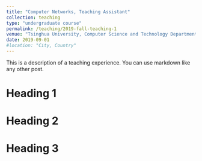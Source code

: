 ```yaml
---
title: "Computer Networks, Teaching Assistant"
collection: teaching
type: "undergraduate course"
permalink: /teaching/2019-fall-teaching-1
venue: "Tsinghua University, Computer Science and Technology Department"
date: 2019-09-01
#location: "City, Country"
---
```


This is a description of a teaching experience. You can use markdown like any other post.

Heading 1
======

Heading 2
======

Heading 3
======
